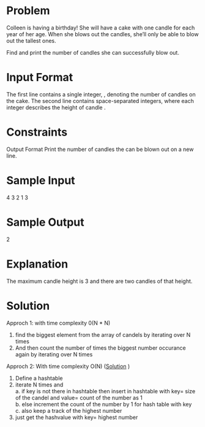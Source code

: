 # Problem

Colleen is having a birthday! She will have a cake with one candle for each year of her age. When she blows out the candles, she’ll only be able to blow out the tallest ones.

Find and print the number of candles she can successfully blow out.

# Input Format

The first line contains a single integer, , denoting the number of candles on the cake. 
The second line contains  space-separated integers, where each integer  describes the height of candle .

# Constraints

Output Format 
Print the number of candles the can be blown out on a new line.

# Sample Input 

4
3 2 1 3

# Sample Output 

2
# Explanation 

The maximum candle height is 3 and there are two candles of that height.

# Solution

Approch 1: with time complexity 0(N * N)

1. find the biggest element from the array of candels by iterating over N times
2. And then count the number of times the biggest number occurance again by iterating over N times

Approch 2: With time complexity O(N) (<a href="https://github.com/quickank1t/hacerrank/blob/master/Birthday%20Cake%20Candles/src/Solution.java">Solution</a>   )

1. Define a hashtable
2. iterate N times and <br>
  a. if key is not there in hashtable then insert in hashtable with key= size of the candel and value= count of the number as 1 <br>
  b. else increment the count of the number by 1 for hash table with key <br>
  c. also keep a track of the highest number<br>
3. just get the hashvalue with key= highest number

